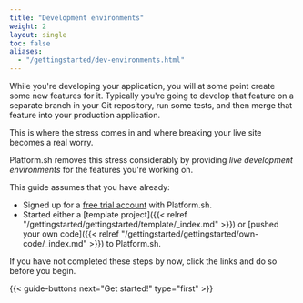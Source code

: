 ```yaml
---
title: "Development environments"
weight: 2
layout: single
toc: false
aliases:
  - "/gettingstarted/dev-environments.html"
---
```


While you're developing your application, you will at some point create some new features for it. Typically you're going to develop that feature on a separate branch in your Git repository, run some tests, and then merge that feature into your production application.

This is where the stress comes in and where breaking your live site becomes a real worry.

Platform.sh removes this stress considerably by providing *live development environments* for the features you're working on.

This guide assumes that you have already:

* Signed up for a [free trial account](https://accounts.platform.sh/platform/trial/general/setup) with Platform.sh.
* Started either a [template project]({{< relref "/gettingstarted/gettingstarted/template/_index.md" >}}) or [pushed your own code]({{< relref "/gettingstarted/gettingstarted/own-code/_index.md" >}}) to Platform.sh.

If you have not completed these steps by now, click the links and do so before you begin.

{{< guide-buttons next="Get started!" type="first" >}}

